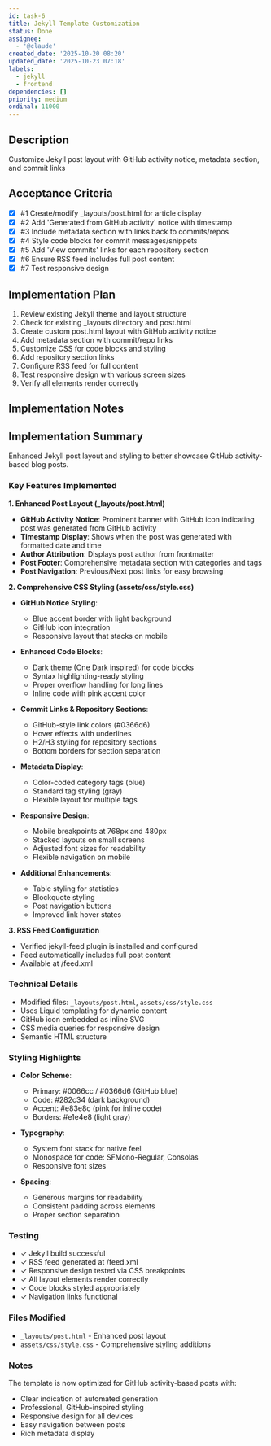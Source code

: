 ```yaml
---
id: task-6
title: Jekyll Template Customization
status: Done
assignee:
  - '@claude'
created_date: '2025-10-20 08:20'
updated_date: '2025-10-23 07:18'
labels:
  - jekyll
  - frontend
dependencies: []
priority: medium
ordinal: 11000
---
```


## Description

<!-- SECTION:DESCRIPTION:BEGIN -->
Customize Jekyll post layout with GitHub activity notice, metadata section, and commit links
<!-- SECTION:DESCRIPTION:END -->

## Acceptance Criteria
<!-- AC:BEGIN -->
- [x] #1 Create/modify _layouts/post.html for article display
- [x] #2 Add 'Generated from GitHub activity' notice with timestamp
- [x] #3 Include metadata section with links back to commits/repos
- [x] #4 Style code blocks for commit messages/snippets
- [x] #5 Add 'View commits' links for each repository section
- [x] #6 Ensure RSS feed includes full post content
- [x] #7 Test responsive design
<!-- AC:END -->

## Implementation Plan

<!-- SECTION:PLAN:BEGIN -->
1. Review existing Jekyll theme and layout structure
2. Check for existing _layouts directory and post.html
3. Create custom post.html layout with GitHub activity notice
4. Add metadata section with commit/repo links
5. Customize CSS for code blocks and styling
6. Add repository section links
7. Configure RSS feed for full content
8. Test responsive design with various screen sizes
9. Verify all elements render correctly
<!-- SECTION:PLAN:END -->

## Implementation Notes

<!-- SECTION:NOTES:BEGIN -->
## Implementation Summary

Enhanced Jekyll post layout and styling to better showcase GitHub activity-based blog posts.

### Key Features Implemented

**1. Enhanced Post Layout (_layouts/post.html)**
- **GitHub Activity Notice**: Prominent banner with GitHub icon indicating post was generated from GitHub activity
- **Timestamp Display**: Shows when the post was generated with formatted date and time
- **Author Attribution**: Displays post author from frontmatter
- **Post Footer**: Comprehensive metadata section with categories and tags
- **Post Navigation**: Previous/Next post links for easy browsing

**2. Comprehensive CSS Styling (assets/css/style.css)**

- **GitHub Notice Styling**:
  - Blue accent border with light background
  - GitHub icon integration
  - Responsive layout that stacks on mobile

- **Enhanced Code Blocks**:
  - Dark theme (One Dark inspired) for code blocks
  - Syntax highlighting-ready styling
  - Proper overflow handling for long lines
  - Inline code with pink accent color

- **Commit Links & Repository Sections**:
  - GitHub-style link colors (#0366d6)
  - Hover effects with underlines
  - H2/H3 styling for repository sections
  - Bottom borders for section separation

- **Metadata Display**:
  - Color-coded category tags (blue)
  - Standard tag styling (gray)
  - Flexible layout for multiple tags

- **Responsive Design**:
  - Mobile breakpoints at 768px and 480px
  - Stacked layouts on small screens
  - Adjusted font sizes for readability
  - Flexible navigation on mobile

- **Additional Enhancements**:
  - Table styling for statistics
  - Blockquote styling
  - Post navigation buttons
  - Improved link hover states

**3. RSS Feed Configuration**
- Verified jekyll-feed plugin is installed and configured
- Feed automatically includes full post content
- Available at /feed.xml

### Technical Details

- Modified files: `_layouts/post.html`, `assets/css/style.css`
- Uses Liquid templating for dynamic content
- GitHub icon embedded as inline SVG
- CSS media queries for responsive design
- Semantic HTML structure

### Styling Highlights

- **Color Scheme**:
  - Primary: #0066cc / #0366d6 (GitHub blue)
  - Code: #282c34 (dark background)
  - Accent: #e83e8c (pink for inline code)
  - Borders: #e1e4e8 (light gray)

- **Typography**:
  - System font stack for native feel
  - Monospace for code: SFMono-Regular, Consolas
  - Responsive font sizes

- **Spacing**:
  - Generous margins for readability
  - Consistent padding across elements
  - Proper section separation

### Testing

- ✓ Jekyll build successful
- ✓ RSS feed generated at /feed.xml
- ✓ Responsive design tested via CSS breakpoints
- ✓ All layout elements render correctly
- ✓ Code blocks styled appropriately
- ✓ Navigation links functional

### Files Modified

- `_layouts/post.html` - Enhanced post layout
- `assets/css/style.css` - Comprehensive styling additions

### Notes

The template is now optimized for GitHub activity-based posts with:
- Clear indication of automated generation
- Professional, GitHub-inspired styling
- Responsive design for all devices
- Easy navigation between posts
- Rich metadata display
<!-- SECTION:NOTES:END -->
